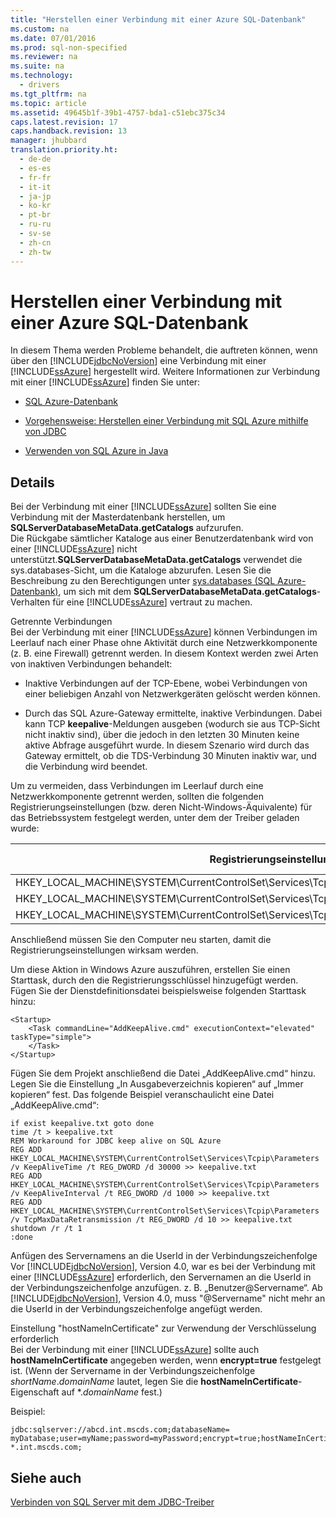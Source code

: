 ```yaml
---
title: "Herstellen einer Verbindung mit einer Azure SQL-Datenbank"
ms.custom: na
ms.date: 07/01/2016
ms.prod: sql-non-specified
ms.reviewer: na
ms.suite: na
ms.technology: 
  - drivers
ms.tgt_pltfrm: na
ms.topic: article
ms.assetid: 49645b1f-39b1-4757-bda1-c51ebc375c34
caps.latest.revision: 17
caps.handback.revision: 13
manager: jhubbard
translation.priority.ht: 
  - de-de
  - es-es
  - fr-fr
  - it-it
  - ja-jp
  - ko-kr
  - pt-br
  - ru-ru
  - sv-se
  - zh-cn
  - zh-tw
---
```

# Herstellen einer Verbindung mit einer Azure SQL-Datenbank
  In diesem Thema werden Probleme behandelt, die auftreten können, wenn über den [!INCLUDE[jdbcNoVersion](../content/includes/jdbcNoVersion_md.md)] eine Verbindung mit einer [!INCLUDE[ssAzure](../content/includes/ssAzure_md.md)] hergestellt wird. Weitere Informationen zur Verbindung mit einer [!INCLUDE[ssAzure](../content/includes/ssAzure_md.md)] finden Sie unter:  
  
-   [SQL Azure\-Datenbank](http://go.microsoft.com/fwlink/?LinkID=202490)  
  
-   [Vorgehensweise: Herstellen einer Verbindung mit SQL Azure mithilfe von JDBC](http://msdn.microsoft.com/library/gg715284.aspx)  
  
-   [Verwenden von SQL Azure in Java](http://msdn.microsoft.com/library/windowsazure/hh749029(VS.103).aspx)  
  
## Details  
 Bei der Verbindung mit einer [!INCLUDE[ssAzure](../content/includes/ssAzure_md.md)] sollten Sie eine Verbindung mit der Masterdatenbank herstellen, um **SQLServerDatabaseMetaData.getCatalogs** aufzurufen.  
 Die Rückgabe sämtlicher Kataloge aus einer Benutzerdatenbank wird von einer [!INCLUDE[ssAzure](../content/includes/ssAzure_md.md)] nicht unterstützt.**SQLServerDatabaseMetaData.getCatalogs** verwendet die sys.databases\-Sicht, um die Kataloge abzurufen. Lesen Sie die Beschreibung zu den Berechtigungen unter [sys.databases \(SQL Azure\-Datenbank\)](http://go.microsoft.com/fwlink/?LinkId=217396), um sich mit dem **SQLServerDatabaseMetaData.getCatalogs**\-Verhalten für eine [!INCLUDE[ssAzure](../content/includes/ssAzure_md.md)] vertraut zu machen.  
  
 Getrennte Verbindungen  
 Bei der Verbindung mit einer [!INCLUDE[ssAzure](../content/includes/ssAzure_md.md)] können Verbindungen im Leerlauf nach einer Phase ohne Aktivität durch eine Netzwerkkomponente \(z. B. eine Firewall\) getrennt werden. In diesem Kontext werden zwei Arten von inaktiven Verbindungen behandelt:  
  
-   Inaktive Verbindungen auf der TCP\-Ebene, wobei Verbindungen von einer beliebigen Anzahl von Netzwerkgeräten gelöscht werden können.  
  
-   Durch das SQL Azure\-Gateway ermittelte, inaktive Verbindungen. Dabei kann TCP **keepalive**\-Meldungen ausgeben \(wodurch sie aus TCP\-Sicht nicht inaktiv sind\), über die jedoch in den letzten 30 Minuten keine aktive Abfrage ausgeführt wurde. In diesem Szenario wird durch das Gateway ermittelt, ob die TDS\-Verbindung 30 Minuten inaktiv war, und die Verbindung wird beendet.  
  
 Um zu vermeiden, dass Verbindungen im Leerlauf durch eine Netzwerkkomponente getrennt werden, sollten die folgenden Registrierungseinstellungen \(bzw. deren Nicht\-Windows\-Äquivalente\) für das Betriebssystem festgelegt werden, unter dem der Treiber geladen wurde:  
  
|Registrierungseinstellung|Empfohlener Wert|  
|-------------------------------|----------------------|  
|HKEY\_LOCAL\_MACHINE\\SYSTEM\\CurrentControlSet\\Services\\Tcpip\\Parameters\\KeepAliveTime|30000|  
|HKEY\_LOCAL\_MACHINE\\SYSTEM\\CurrentControlSet\\Services\\Tcpip\\Parameters\\KeepAliveInterval|1000|  
|HKEY\_LOCAL\_MACHINE\\SYSTEM\\CurrentControlSet\\Services\\Tcpip\\Parameters\\TcpMaxDataRetransmission|10|  
  
 Anschließend müssen Sie den Computer neu starten, damit die Registrierungseinstellungen wirksam werden.  
  
 Um diese Aktion in Windows Azure auszuführen, erstellen Sie einen Starttask, durch den die Registrierungsschlüssel hinzugefügt werden.  Fügen Sie der Dienstdefinitionsdatei beispielsweise folgenden Starttask hinzu:  
  
```  
<Startup>  
    <Task commandLine="AddKeepAlive.cmd" executionContext="elevated" taskType="simple">  
    </Task>  
</Startup>  
```  
  
 Fügen Sie dem Projekt anschließend die Datei „AddKeepAlive.cmd“ hinzu. Legen Sie die Einstellung „In Ausgabeverzeichnis kopieren“ auf „Immer kopieren“ fest. Das folgende Beispiel veranschaulicht eine Datei „AddKeepAlive.cmd“:  
  
```  
if exist keepalive.txt goto done  
time /t > keepalive.txt  
REM Workaround for JDBC keep alive on SQL Azure  
REG ADD HKEY_LOCAL_MACHINE\SYSTEM\CurrentControlSet\Services\Tcpip\Parameters /v KeepAliveTime /t REG_DWORD /d 30000 >> keepalive.txt  
REG ADD HKEY_LOCAL_MACHINE\SYSTEM\CurrentControlSet\Services\Tcpip\Parameters /v KeepAliveInterval /t REG_DWORD /d 1000 >> keepalive.txt  
REG ADD HKEY_LOCAL_MACHINE\SYSTEM\CurrentControlSet\Services\Tcpip\Parameters /v TcpMaxDataRetransmission /t REG_DWORD /d 10 >> keepalive.txt  
shutdown /r /t 1  
:done  
```  
  
 Anfügen des Servernamens an die UserId in der Verbindungszeichenfolge  
 Vor [!INCLUDE[jdbcNoVersion](../content/includes/jdbcNoVersion_md.md)], Version 4.0, war es bei der Verbindung mit einer [!INCLUDE[ssAzure](../content/includes/ssAzure_md.md)] erforderlich, den Servernamen an die UserId in der Verbindungszeichenfolge anzufügen. z. B. „Benutzer@Servername“. Ab [!INCLUDE[jdbcNoVersion](../content/includes/jdbcNoVersion_md.md)], Version 4.0, muss "@Servername" nicht mehr an die UserId in der Verbindungszeichenfolge angefügt werden.  
  
 Einstellung "hostNameInCertificate" zur Verwendung der Verschlüsselung erforderlich  
 Bei der Verbindung mit einer [!INCLUDE[ssAzure](../content/includes/ssAzure_md.md)] sollte auch **hostNameInCertificate** angegeben werden, wenn **encrypt\=true** festgelegt ist. \(Wenn der Servername in der Verbindungszeichenfolge *shortName*.*domainName* lautet, legen Sie die **hostNameInCertificate**\-Eigenschaft auf \*.*domainName* fest.\)  
  
 Beispiel:  
  
```  
jdbc:sqlserver://abcd.int.mscds.com;databaseName= myDatabase;user=myName;password=myPassword;encrypt=true;hostNameInCertificate= *.int.mscds.com;  
```  
  
## Siehe auch  
 [Verbinden von SQL Server mit dem JDBC-Treiber](../content/Connecting-to-SQL-Server-with-the-JDBC-Driver.md)  
  
  